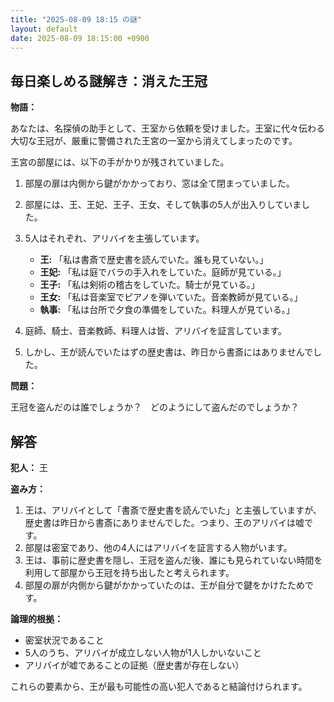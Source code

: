 ```yaml
---
title: "2025-08-09 18:15 の謎"
layout: default
date: 2025-08-09 18:15:00 +0900
---
```

## 毎日楽しめる謎解き：消えた王冠

**物語：**

あなたは、名探偵の助手として、王室から依頼を受けました。王室に代々伝わる大切な王冠が、厳重に警備された王宮の一室から消えてしまったのです。

王宮の部屋には、以下の手がかりが残されていました。

1.  部屋の扉は内側から鍵がかかっており、窓は全て閉まっていました。
2.  部屋には、王、王妃、王子、王女、そして執事の5人が出入りしていました。
3.  5人はそれぞれ、アリバイを主張しています。

    *   **王:** 「私は書斎で歴史書を読んでいた。誰も見ていない。」
    *   **王妃:** 「私は庭でバラの手入れをしていた。庭師が見ている。」
    *   **王子:** 「私は剣術の稽古をしていた。騎士が見ている。」
    *   **王女:** 「私は音楽室でピアノを弾いていた。音楽教師が見ている。」
    *   **執事:** 「私は台所で夕食の準備をしていた。料理人が見ている。」
4.  庭師、騎士、音楽教師、料理人は皆、アリバイを証言しています。
5.  しかし、王が読んでいたはずの歴史書は、昨日から書斎にはありませんでした。

**問題：**

王冠を盗んだのは誰でしょうか？　どのようにして盗んだのでしょうか？

## 解答

**犯人：** 王

**盗み方：**

1.  王は、アリバイとして「書斎で歴史書を読んでいた」と主張していますが、歴史書は昨日から書斎にありませんでした。つまり、王のアリバイは嘘です。
2.  部屋は密室であり、他の4人にはアリバイを証言する人物がいます。
3.  王は、事前に歴史書を隠し、王冠を盗んだ後、誰にも見られていない時間を利用して部屋から王冠を持ち出したと考えられます。
4.  部屋の扉が内側から鍵がかかっていたのは、王が自分で鍵をかけたためです。

**論理的根拠：**

*   密室状況であること
*   5人のうち、アリバイが成立しない人物が1人しかいないこと
*   アリバイが嘘であることの証拠（歴史書が存在しない）

これらの要素から、王が最も可能性の高い犯人であると結論付けられます。
